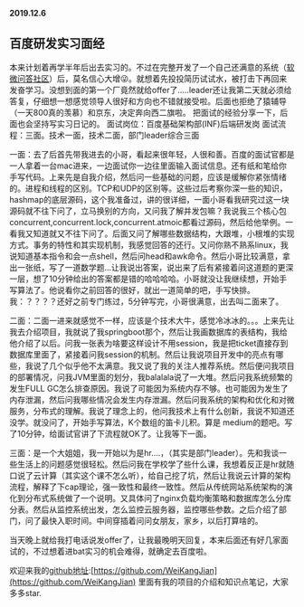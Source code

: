 ﻿**2019.12.6**
## 百度研发实习面经
本来计划着再学半年后出去实习的。不过在完整开发了一个自己还满意的系统（[软微问答社区](http://www.bewithu.net/)）后，莫名信心大增😜。就想着先投投简历试试水，被打击下再回来发奋学习。没想到面的第一个厂竟然就给offer了.....leader还让我第二天就必须给答复，仔细想一想感觉领导人很好和方向也不错就接受啦。后面也拒绝了猿辅导（一天800真的羡慕）和京东，决定奔向西二旗啦。
把面试的经验分享一下，后面也会坚持写实习日记的。
面试岗位：百度基础架构部(INF)后端研发岗
面试流程：三面。技术一面，技术二面，部门leader综合三面

一面：去了后首先带我进去的小哥，看起来很年轻，人很和善。百度的面试官都是一人拿着一台mac进来，一边面试你一边往里面输入面试信息。还有纸和笔给你手写代码。上来先是自我介绍，然后问一些基础的问题，应该是缓解你紧张情绪的。进程和线程的区别。TCP和UDP的区别等。这些过后考察你深一些的知识，hashmap的底层源码，这个我准备过，讲的很详细，一面小哥看我研究过这一块源码就不往下问了，立马换别的方向，又问我了解并发包嘛？我说我三个核心包concurrent,concurrent.lock,concurrent.atmoic都看过源码，然后给他举例。一看我又知道就又不往下问了。后面又问了解哪些数据结构，大跟堆，小根堆的实现方式。事务的特性和其实现机制，我感觉回答的还行。又问你熟不熟系linux，我说知道基本指令和会一点shell，然后问head和awk命令。然后小哥比较满意，拿出一张纸，写了一道数学题...让我说出答案，说出来了后有紧接着问这道题的更深一层，想了10分钟给出的答案都是错的哈哈哈哈。小哥就没让我继续想，开始手写算法了。他说看你之前回答的很好，就出一道简单的吧，手写快排。我：？？？？还好之前专门练过，5分钟写完，小哥很满意，出去叫二面来了。

二面：二面一进来就感觉不一样，应该是个技术大牛，感觉冷冰冰的。。。上来先让我去介绍项目，我就说了我springboot那个，然后让我画数据库的表结构，我给他介绍了以后。问我一张表为啥要这样设计不用session，我是把ticket直接存到数据库里面了，紧接着问我session的机制。然后让我说项目开发中的亮点有哪些，我说了几个似乎他不太满意。我又说了我的关注人推荐系统。然后便问我项目的部署情况，问我JVM里面的划分，我balalala说了一大堆。然后问我系统频繁的发生FULL GC怎么排查原因。我说了可能因为系统内存不够。也可能因为发生了内存泄漏，然后问我哪些情况会发生内存泄漏。然后问我系统的架构和优化和对微服务，分布式的理解。我说了理念上的，他问我技术上有什么创新，我说不知道还没学。就没问了，开始手写算法，K个数组的笛卡儿积。算是 medium的题吧。写了10分钟，给面试官讲了下流程就OK了。让我等下一面。

三面：是一个大姐姐，我一开始以为是hr....，（其实是部门leader）。先和我谈一些生活上的问题感觉很轻松。然后问我在学校学了些什么课，我想着反正是hr就随口说了云计算（其实这个课不怎么听），给自己挖了坑，然后让我说云计算的架构流程，解释了下cap理论，强一致性和最终一致性。然后从传统网站系统架构的演化到分布式系统做了一个说明。又具体问了nginx负载均衡策略和数据库怎么分库分表。然后从监控系统出发，怎么监控云服务器，监控哪些参数。之后介绍了部门，问了最快入职时间。中间穿插着问问女朋友，家乡，以后打算啥的。

当天晚上就给我打电话说发offer了，让我最晚明天回复，本来后面还有好几家面试的，不过想着进bat实习的机会难得，就确定去百度啦。

欢迎来我的[github地址](https://github.com/WeiKangJian):[https://github.com/WeiKangJian](https://github.com/WeiKangJian)
里面有我的项目的介绍和知识点笔记，大家多多star.


